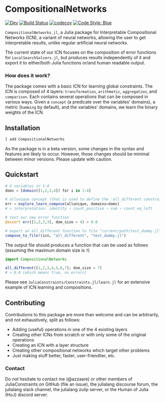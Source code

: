 # CompositionalNetworks

[![Dev](https://img.shields.io/badge/docs-dev-blue.svg)](https://JuliaConstraints.github.io/CompositionalNetworks.jl/dev)
[![Build Status](https://github.com/JuliaConstraints/CompositionalNetworks.jl/workflows/CI/badge.svg)](https://github.com/JuliaConstraints/CompositionalNetworks.jl/actions)
[![codecov](https://codecov.io/gh/JuliaConstraints/CompositionalNetworks.jl/branch/main/graph/badge.svg?token=m5Y2106hdi)](https://codecov.io/gh/JuliaConstraints/CompositionalNetworks.jl)
[![Code Style: Blue](https://img.shields.io/badge/code%20style-blue-4495d1.svg)](https://github.com/invenia/BlueStyle)

`CompositionalNetworks.jl`, a Julia package for Interpretable Compositional Networks (ICN), a variant of neural networks, allowing the user to get interpretable results, unlike regular artificial neural networks.

The current state of our ICN focuses on the composition of error functions for `LocalSearchSolvers.jl`, but produces results independently of it and export it to either/both Julia functions or/and human readable output.

### How does it work?

The package comes with a basic ICN for learning global constraints. The ICN is composed of 4 layers: `transformation`, `arithmetic`, `aggregation`, and `comparison`. Each contains several operations that can be composed in various ways.
Given a `concept` (a predicate over the variables' domains), a metric (`hamming` by default), and the variables' domains, we learn the binary weights of the ICN. 

## Installation

```julia
] add CompositionalNetworks
```

As the package is in a beta version, some changes in the syntax and features are likely to occur. However, those changes should be minimal between minor versions. Please update with caution.

## Quickstart

```julia
# 4 variables in 1:4
doms = [domain([1,2,3,4]) for i in 1:4]

# allunique concept (that is used to define the :all_different constraint)
err = explore_learn_compose(allunique, domains=doms)
# > interpretation: identity ∘ count_positive ∘ sum ∘ count_eq_left

# test our new error function
@assert err([1,2,3,3], dom_size = 4) > 0.0

# export an all_different function to file "current/path/test_dummy.jl" 
compose_to_file!(icn, "all_different", "test_dummy.jl")
```

The output file should produces a function that can be used as follows (assuming the maximum domain size is `7`)

```julia
import CompositionalNetworks

all_different([1,2,3,4,5,6,7]; dom_size = 7)
# > 0.0 (which means true, no errors)
```

Please see `JuliaConstraints/Constraints.jl/learn.jl` for an extensive example of ICN learning and compositions.

## Contributing

Contributions to this package are more than welcome and can be arbitrarily, and not exhaustively, split as follows:
- Adding (useful) operations in one of the $4$ existing layers
- Creating other ICNs from scratch or with only some of the original operations
- Creating an ICN with a layer structure
- Creating other compositional networks which target other problems
- Just making stuff better, faster, user-friendlier, etc.

### Contact
Do not hesitate to contact me (@azzaare) or other members of JuliaConstraints on GitHub (file an issue), the julialang discourse forum, the julialang slack channel, the julialang zulip server, or the Human of Julia (HoJ) discord server.